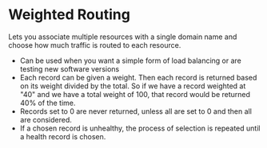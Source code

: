 # Weighted Routing

Lets you associate multiple resources with a single domain name and choose how much traffic is routed to each resource.

- Can be used when you want a simple form of load balancing or are testing new software versions
- Each record can be given a weight. Then each record is returned based on its weight divided by the total. So if we have a record weighted at "40" and we have a total weight of 100, that record would be returned 40% of the time.
- Records set to 0 are never returned, unless all are set to 0 and then all are considered.
- If a chosen record is unhealthy, the process of selection is repeated until a health record is chosen.

